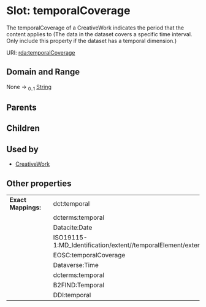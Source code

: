 
# Slot: temporalCoverage


The temporalCoverage of a CreativeWork indicates the period that the content applies to  (The data in the dataset covers a specific time interval. Only include this property if the dataset has a temporal dimension.)

URI: [rda:temporalCoverage](https://example.org/rda/temporalCoverage)


## Domain and Range

None &#8594;  <sub>0..1</sub> [String](types/String.md)

## Parents


## Children


## Used by

 * [CreativeWork](CreativeWork.md)

## Other properties

|  |  |  |
| --- | --- | --- |
| **Exact Mappings:** | | dct:temporal |
|  | | dcterms:temporal |
|  | | Datacite:Date |
|  | | ISO19115-1:MD_Identification/extent//temporalElement/extent/TM_Primitive |
|  | | EOSC:temporalCoverage |
|  | | Dataverse:Time |
|  | | dcterms:temporal |
|  | | B2FIND:Temporal |
|  | | DDI:temporal |

